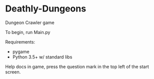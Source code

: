 # Deathly-Dungeons
Dungeon Crawler game

To begin, run Main.py

Requirements:
- pygame
- Python 3.5+ w/ standard libs

Help docs in game, press the question mark in the top left of the start screen.
